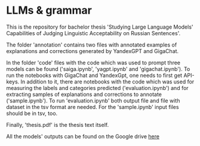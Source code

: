 # LLMs & grammar
This is the repository for bachelor thesis 'Studying Large Language Models' Capabilities of Judging Linguistic Acceptability on Russian Sentences'.

The folder 'annotation' contains two files with annotated examples of explanations and corrections generated by YandexGPT and GigaChat. 

In the folder 'code' files with the code which was used to prompt three models can be found ('saiga.ipynb', 'yagpt.ipynb' and 'gigachat.ipynb'). To  run the notebooks with GigaChat and YandexGpt, one needs to first get API-keys. In addition to it, there are notebooks with the code which was used for measuring the labels and categories predicted ('evaluation.ipynb') and for extracting samples of explanations and corrections to annotate ('sample.ipynb'). To run 'evaluation.ipynb' both output file and file with dataset in the tsv format are needed. For the 'sample.ipynb' input files should be in tsv, too.

Finally, 'thesis.pdf' is the thesis text itself.

All the models' outputs can be found on the Google drive [here](https://drive.google.com/drive/folders/1Ug07nGQvPDVezqsag4MvM3fCX_E-FdZJ)
